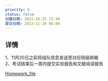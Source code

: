 ```yaml
---
priority: 6
status: false
创建日期: 2023-10-25 23:40
提交日期: 2023-11-20 00:00
---
```


## 详情
1、11月20日之前将组队信息发送至对应班级邮箱  
2、考试结束后一周内提交实验报告和文献阅读报告

[Homework_file](file:\\\C:\\Users\admin\Desktop\Homework\机器学习%202023-10-25)

